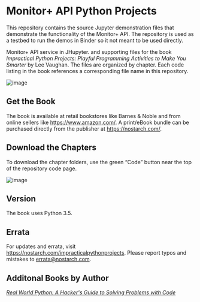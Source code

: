 # Monitor+ API Python Projects

This repository contains the source Jupyter demonstration files that demonstrate the functionality of the Monitor+ API.
The repository is used as a testbed to run the demos in Binder so it not meant to be used directly.


 Monitor+ API service in JHupyter. 
and supporting files for the book *Impractical Python Projects: Playful Programming Activities to Make You Smarter* by Lee Vaughan. The files are organized by chapter. Each code listing in the book references a corresponding file name in this repository.

![image](https://user-images.githubusercontent.com/31315095/86491992-2382a380-bd32-11ea-82c2-e26febc82187.png)           

## Get the Book
The book is available at retail bookstores like Barnes & Noble and from online sellers like https://www.amazon.com/. 
A print/eBook bundle can be purchased directly from the publisher at https://nostarch.com/.

## Download the Chapters
To download the chapter folders, use the green “Code” button near the top of the repository code page.

![image](https://user-images.githubusercontent.com/31315095/86492104-9c81fb00-bd32-11ea-97d0-96efd5863c49.png)

## Version
The book uses Python 3.5.

## Errata
For updates and errata, visit https://nostarch.com/impracticalpythonprojects. Please report typos and mistakes to errata@nostarch.com.

## Additonal Books by Author
[*Real World Python: A Hacker's Guide to Solving Problems with Code*](https://nostarch.com/real-world-python)

